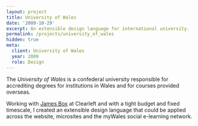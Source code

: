```yaml
---
layout: project
title: University of Wales
date: '2009-10-29'
excerpt: An extensible design language for international university.
permalink: /projects/university_of_wales
hidden: true
meta:
  client: University of Wales
  year: 2009
  role: Design
---
```

The _University of Wales_ is a confederal university responsible for accrediting degrees for institutions in Wales and for courses provided overseas.

Working with [James Box][1] at Clearleft and with a tight budget and fixed timescale, I created an extensible design language that could be applied across the website, microsites and the myWales social e-learning network.

[1]: http://clearleft.com/is/james-box/
